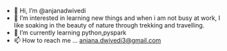 - 👋 Hi, I’m @anjanadwivedi
- 👀 I’m interested in learning new things and when i am not busy at work, I like soaking in the beauty of nature through trekking and travelling.
- 🌱 I’m currently learning python,pyspark 
- 📫 How to reach me ... anjana.dwivedi3@gmail.com

<!---
anjanadwivedi/anjanadwivedi is a ✨ special ✨ repository because its `README.md` (this file) appears on your GitHub profile.
You can click the Preview link to take a look at your changes.
--->
